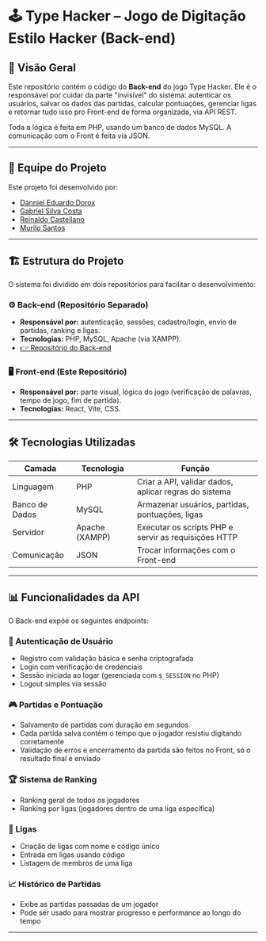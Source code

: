 # 🕹️ Type Hacker – Jogo de Digitação Estilo Hacker (Back-end)

## 🎯 Visão Geral
Este repositório contém o código do **Back-end** do jogo Type Hacker. Ele é o responsável por cuidar da parte "invisível" do sistema: autenticar os usuários, salvar os dados das partidas, calcular pontuações, gerenciar ligas e retornar tudo isso pro Front-end de forma organizada, via API REST.

Toda a lógica é feita em PHP, usando um banco de dados MySQL. A comunicação com o Front é feita via JSON.

---

## 👥 Equipe do Projeto
Este projeto foi desenvolvido por:

- [Danniel Eduardo Dorox](https://github.com/D0ROX)
- [Gabriel Silva Costa](https://github.com/gabrielcosta07)
- [Reinaldo Castellano](https://github.com/CastellPg)
- [Murilo Santos](https://github.com/murilossx)

---

## 🏗️ Estrutura do Projeto

O sistema foi dividido em dois repositórios para facilitar o desenvolvimento:

### ⚙️ Back-end (Repositório Separado)
- **Responsável por:** autenticação, sessões, cadastro/login, envio de partidas, ranking e ligas.
- **Tecnologias:** PHP, MySQL, Apache (via XAMPP).
- [👉 Repositório do Back-end](https://github.com/gabrielcosta07/Trabalho-Web1-Jogo-Back)

### 🖥️ Front-end (Este Repositório)
- **Responsável por:** parte visual, lógica do jogo (verificação de palavras, tempo de jogo, fim de partida).
- **Tecnologias:** React, Vite, CSS.

---

## 🛠️ Tecnologias Utilizadas

| Camada         | Tecnologia        | Função                                                    |
|----------------|-------------------|-----------------------------------------------------------|
| Linguagem      | PHP               | Criar a API, validar dados, aplicar regras do sistema     |
| Banco de Dados | MySQL             | Armazenar usuários, partidas, pontuações, ligas           |
| Servidor       | Apache (XAMPP)    | Executar os scripts PHP e servir as requisições HTTP      |
| Comunicação    | JSON              | Trocar informações com o Front-end                        |

---

## 📊 Funcionalidades da API

O Back-end expõe os seguintes endpoints:

### 🔐 Autenticação de Usuário
- Registro com validação básica e senha criptografada
- Login com verificação de credenciais
- Sessão iniciada ao logar (gerenciada com `$_SESSION` no PHP)
- Logout simples via sessão

### 🎮 Partidas e Pontuação
- Salvamento de partidas com duração em segundos
- Cada partida salva contém o tempo que o jogador resistiu digitando corretamente
- Validação de erros e encerramento da partida são feitos no Front, só o resultado final é enviado

### 🏆 Sistema de Ranking
- Ranking geral de todos os jogadores
- Ranking por ligas (jogadores dentro de uma liga específica)

### 👥 Ligas
- Criação de ligas com nome e código único
- Entrada em ligas usando código
- Listagem de membros de uma liga

### 📈 Histórico de Partidas
- Exibe as partidas passadas de um jogador
- Pode ser usado para mostrar progresso e performance ao longo do tempo

---

